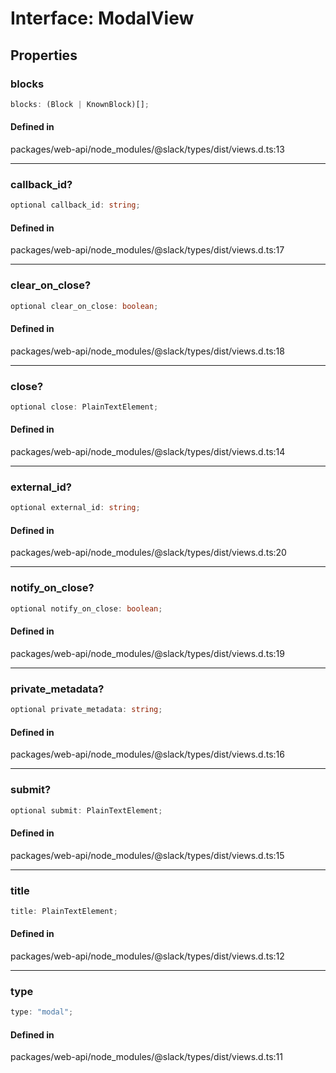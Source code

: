 # Interface: ModalView

## Properties

### blocks

```ts
blocks: (Block | KnownBlock)[];
```

#### Defined in

packages/web-api/node\_modules/@slack/types/dist/views.d.ts:13

***

### callback\_id?

```ts
optional callback_id: string;
```

#### Defined in

packages/web-api/node\_modules/@slack/types/dist/views.d.ts:17

***

### clear\_on\_close?

```ts
optional clear_on_close: boolean;
```

#### Defined in

packages/web-api/node\_modules/@slack/types/dist/views.d.ts:18

***

### close?

```ts
optional close: PlainTextElement;
```

#### Defined in

packages/web-api/node\_modules/@slack/types/dist/views.d.ts:14

***

### external\_id?

```ts
optional external_id: string;
```

#### Defined in

packages/web-api/node\_modules/@slack/types/dist/views.d.ts:20

***

### notify\_on\_close?

```ts
optional notify_on_close: boolean;
```

#### Defined in

packages/web-api/node\_modules/@slack/types/dist/views.d.ts:19

***

### private\_metadata?

```ts
optional private_metadata: string;
```

#### Defined in

packages/web-api/node\_modules/@slack/types/dist/views.d.ts:16

***

### submit?

```ts
optional submit: PlainTextElement;
```

#### Defined in

packages/web-api/node\_modules/@slack/types/dist/views.d.ts:15

***

### title

```ts
title: PlainTextElement;
```

#### Defined in

packages/web-api/node\_modules/@slack/types/dist/views.d.ts:12

***

### type

```ts
type: "modal";
```

#### Defined in

packages/web-api/node\_modules/@slack/types/dist/views.d.ts:11
